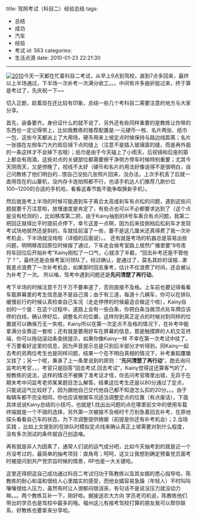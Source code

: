 title: 驾照考试（科目二）经验总结
tags:
  - 总结
  - 成功
  - 汽车
  - 经验
  - 考试
id: 563
categories:
  - 生活点滴
date: 2010-01-23 22:21:30
---

[![2010](http://farm3.static.flickr.com/2787/4297813244_3ebc8cb90c.jpg)](http://farm3.static.flickr.com/2787/4297813244_3ebc8cb90c.jpg "2010")今天一天都在忙着科目二考试，从早上9点到驾校，直到7点多回来，最终以上半场通过，下半场一次补考一次满分收工。。。中间有许多曲折挺过来，终于算是考过了，先庆祝一下~~

切入正题，趁着现在还比较有印象，总结一些几个考科目二需要注意的地方与大家分享。

首先，装备要齐。身份证什么的就不说了，另外还有些同样重要的是教练让你带的东西也一定记得带上，比如我教练的推荐配置是:一元硬币一枚、名片两张、纸巾一包，这些今天都派上了大用场，硬币用来上坡定点时候保持与路边线距离；名片一张插在左侧车门大约观后镜下点的缝上（注意不是插入玻璃窗的缝，而是再外面的一条这样才不会掉下去哦）；纸巾是由于今天碰上了小雨天，后视镜和后座的窗上都会有雨滴，这些对点的关键部位都需要擦干净侧方停车时候特别重要；尤其今天阴雨天，又是傍晚了，视线不太好（硬币和名片的用法好像说得不是很明白，自己问教练了他们明白的...恨自己没拍几张照片回来，没办法，上次手机丢了后就一直用现在的山寨机，没内存卡连拍照都不行，也请手机达人们推荐几款价位100~1200的合适的手机哈，看看这春节能不能争取换新手机）。<!--more-->

然后就是考上半场的时候可能遇到车子离合太高或刹车有点松的问题，遇到这些问题就要千万注意啦，放慢速度是肯定了，有些点也可以不必都要求达到了（这个点是没有检测的），比如移库第二把，由于Kainy抽到的8号车离合有点问题，我第二把回正就得比平时提前点停下，幸亏这差一点啊，因为后来挂倒档后松刹车才发现考试场地居然还是斜的，车就往前溜了一些，要不是这几厘米还真得费了我一次补考机会，下半场就没戏啦（详细的后面说）。。 还有就是考场的机器总是容易出些问题，明明移库回原位时候报了通过，下车走会侯考室路上居然广播里要“8号库将车回位后开始补考”Kainy刚松了一口气，心就凉了半截，“回去补考还是不管他了？”，最终还是会侯考室问领队了，经过确认，是通过了，莫名其妙的误报...害我差点浪费了一次补考机会，如果那时回去重考，估计不仅浪费了时间，还会被认为补考了一次。 所以咯，驾考中遇到问题还是**先问清楚了再行动**。

考下半场的时候注意千万千万不要串道了，否则直接不及格。上车前也要记得看看车载屏幕里的考生信息是不是自己滴；由于有三道，每道十几辆车，你可以在排队缓慢前行的时候认真检查自己车况（走走停停的时候最适合做这个啦），Kainy自创的一个是：在这个过程中，道路上会有一些白条，你把白条当做顶点处车牌应该停的白线，确认停好后，调整名片的位置，这样你到真正定点的时候对到同样的位置就可以确保万无一失啦，Kainy所以在第一次定点不及格的情况下，在补考中能拿满分全靠这一套啦；还有就是要用好车在屏幕的信息，那是触摸屏的人机交互终端，你可以拖动滚动条查统提示，如果你像Kainy一样 不幸在第一次考试中挂了，千万要看好这里的信息，因为声音提示总是只到后半部分才听得到，同Kainy一起去考的另两位考生也是同样问题，结果一个在不明白真相的情况下，补考重蹈覆辙 又挂了；另一个呢，秉承了上一条里说到的原则：“**先问清楚了再行动**”，跑去询问监考的考官，，，考官只是回答“回去考试.回去考试”，Kainy觉得这还算客气的了，按教练的说法，这样的情况不被撕了准考证才怪，你去问考官哪里出错，无异于在期末考中问监考老师某某题目怎么解答。结果这位考生还是以80分通过了定点，只能说运气比较好了，因为据他自己交代他自己都不知道怎么扣的20分。。。由于每辆车都不完全相同，你也应该根据车况适当调整定点的位置（有点废话），下面具体说说Kainy总结的小技巧，也就是1.找出出问题的点在哪里前文中的使用车载终端就是一个不错的选择，另外第一次被报不及格时千万别急着回去补考，在原地探头看看自己车的状态，为下次调整提供根据（前提是你还有补考机会）；2.当场实践 ，比如上文提到的在排队时模拟定点线来确认真正上坡需要对到什么程度，没有多次测试的条件就自己创造咯。

再有就是非人为因素了，通常人们说的运气成分吧，比如今天抽考到的就是近一个月没考过的，最简单的抽考项目：直角弯；呵呵，这又让我想到确定预备党员面考时被提问到共产党宗旨时候的情景，RP也是一大关键哈。

这里还得把这自己成功通过科目二考试归功于陈教练以及其女婿的悉心指导哈，陈教练的耐心和温和很给人心里踏实的感受，而他女婿容易急躁（年轻人）不时叫叫嚷嚷很给人压力，虽然有时让人很郁闷很沮丧，有句话不是说没压力就没动力嘛。。。两个教练互补一下，刚好啦。据接送农大方向 学员老司机说，陈教练他们带出的学员也是驾校中最多的哦。福州这儿有报考驾校打算的朋友我可以帮你联系，好教练也要拿来分享哈。